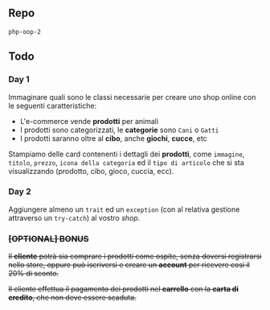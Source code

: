 ## Repo
`php-oop-2`

## Todo
### Day 1
Immaginare quali sono le classi necessarie per creare uno shop online con le seguenti caratteristiche:

- L'e-commerce vende **prodotti** per animali
- I prodotti sono categorizzati, le **categorie** sono `Cani` o `Gatti`
- I prodotti saranno oltre al **cibo**, anche **giochi**, **cucce**, etc

Stampiamo delle card contenenti i dettagli dei **prodotti**, come `immagine`, `titolo`, `prezzo`, `icona della categoria` ed il `tipo di articolo` che si sta visualizzando (prodotto, cibo, gioco, cuccia, ecc).

### Day 2
Aggiungere almeno un `trait` ed un `exception` (con al relativa gestione attraverso un `try-catch`) al vostro *shop*.

### ~~[OPTIONAL] BONUS~~
~~Il **cliente** potrà sia comprare i prodotti come ospite, senza doversi registrarsi nello store, oppure può iscriversi e creare un **account** per ricevere cosi il 20% di sconto.~~

~~Il cliente effettua il pagamento dei prodotti nel **carrello** con la **carta di credito**, che non deve essere scaduta.~~
